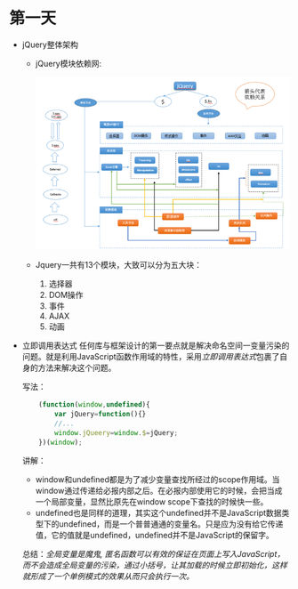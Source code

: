 # 第一天

* jQuery整体架构
    * jQuery模块依赖网: 

        ![jQuery模块依赖网](jQuery模块依赖网.png)
    * Jquery一共有13个模块，大致可以分为五大块：
        1. 选择器
        2. DOM操作
        3. 事件
        4. AJAX
        5. 动画

* 立即调用表达式
	任何库与框架设计的第一要点就是解决命名空间一变量污染的问题。就是利用JavaScript函数作用域的特性，采用*立即调用表达式*包裹了自身的方法来解决这个问题。
    
    写法：
	```JavaScript
    	(function(window,undefined){
        	var jQuery=function(){}
            //...
            window.jQueery=window.$=jQuery;
        })(window);
    ```
    讲解：
    * window和undefined都是为了减少变量查找所经过的scope作用域。当window通过传递给必报内部之后。在必报内部使用它的时候，会把当成一个局部变量，显然比原先在window scope下查找的时候快一些。
    * undefined也是同样的道理，其实这个undefined并不是JavaScript数据类型下的undefined，而是一个普普通通的变量名。只是应为没有给它传递值，它的值就是undefined，undefined并不是JavaScript的保留字。

	总结：*全局变量是魔鬼, 匿名函数可以有效的保证在页面上写入JavaScript，而不会造成全局变量的污染，通过小括号，让其加载的时候立即初始化，这样就形成了一个单例模式的效果从而只会执行一次。*